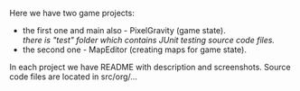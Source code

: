 Here we have two game projects: 
* the first one and main also - PixelGravity (game state).  
<em>there is "test" folder which contains JUnit testing source code files.</em>
* the second one - MapEditor (creating maps for game state). <br/> 

In each project we have README with description and screenshots.
Source code files are located in src/org/...

